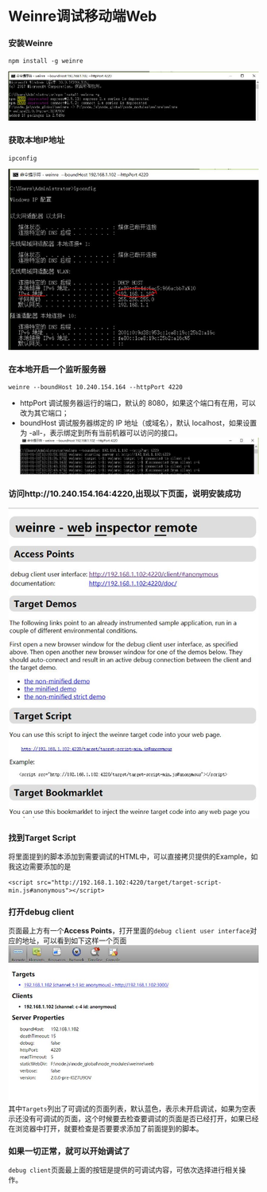 # Weinre调试移动端Web
### 安装Weinre
<pre><code>npm install -g weinre</code></pre>
![安装weinre](../assert/img/安装weinre.JPG)

### 获取本地IP地址
<pre><code>ipconfig</code></pre>
![获取本地IP地址](../assert/img/获取本地IP地址.JPG)

### 在本地开启一个监听服务器
<pre><code>weinre --boundHost 10.240.154.164 --httpPort 4220</code></pre>
+ httpPort 调试服务器运行的端口，默认的 8080，如果这个端口有在用，可以改为其它端口；
+ boundHost 调试服务器绑定的 IP 地址（或域名），默认 localhost，如果设置为 -all-，表示绑定到所有当前机器可以访问的接口。
![开启weinre](../assert/img/开启weinre.JPG)

### 访问http://10.240.154.164:4220,出现以下页面，说明安装成功
![安装weinre成功](../assert/img/安装weinre成功.JPG)

### 找到Target Script
将里面提到的脚本添加到需要调试的HTML中，可以直接拷贝提供的Example，如我这边需要添加的是
<pre><code>&lt;script src="http://192.168.1.102:4220/target/target-script-min.js#anonymous"&gt;&lt;/script&gt;</code></pre>

### 打开debug client
页面最上方有一个**Access Points**，打开里面的`debug client user interface`对应的地址，可以看到如下这样一个页面
![调试客户端](../assert/img/调试客户端.JPG)
其中`Targets`列出了可调试的页面列表，默认蓝色，表示未开启调试，如果为空表示还没有可调试的页面，这个时候要去检查要调试的页面是否已经打开，如果已经在浏览器中打开，就要检查是否要要求添加了前面提到的脚本。

### 如果一切正常，就可以开始调试了
`debug client`页面最上面的按钮是提供的可调试内容，可依次选择进行相关操作。